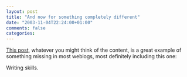```yaml
---
layout: post
title: "And now for something completely different"
date: "2003-11-04T22:24:00+01:00"
comments: false
categories: 
---
```


<p><a href="http://linuxintegrators.com/ObjectiveCorrelative/general/?permalink=The Opt-Out Revolution.html" title="Confessions of a Wayward Academic and Would-be Propagandist">This post</a>, whatever you might think of the content, is a great example of something missing in most weblogs, most definitely including this one:</p>
<p>Writing skills.</p>

